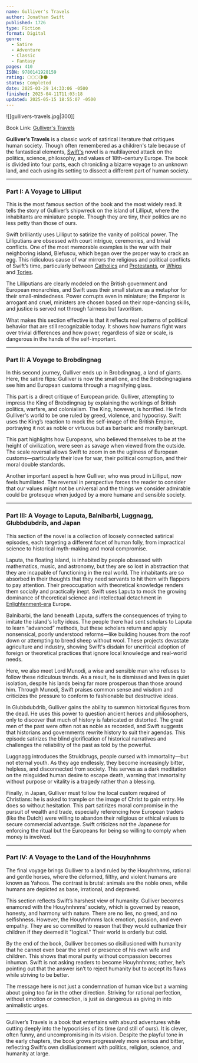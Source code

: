 ```yaml
---
name: Gulliver's Travels
author: Jonathan Swift
published: 1726
type: Fiction
format: Digital
genre:
  - Satire
  - Adventure
  - Classic
  - Fantasy
pages: 410
ISBN: 9780141928159
rating: 🌕🌕🌕🌗🌑
status: Completed
date: 2025-03-29 14:33:06 -0500
finished: 2025-04-11T11:03:18
updated: 2025-05-15 18:55:07 -0500
---
```


![[gullivers-travels.jpg|300]]

Book Link: [Gulliver's Travels](https://www.goodreads.com/book/show/7733.Gulliver_s_Travels)

**Gulliver’s Travels** is a classic work of satirical literature that critiques human society. Though often remembered as a children's tale because of the fantastical elements, [Swift's](https://en.wikipedia.org/wiki/Jonathan_Swift) novel is a multilayered attack on the politics, science, philosophy, and values of 18th-century Europe. The book is divided into four parts, each chronicling a bizarre voyage to an unknown land, and each using its setting to dissect a different part of human society.

---

### Part I: A Voyage to Lilliput

This is the most famous section of the book and the most widely read. It tells the story of Gulliver’s shipwreck on the island of Lilliput, where the inhabitants are miniature people. Though they are tiny, their politics are no less petty than those of ours.

Swift brilliantly uses Lilliput to satirize the vanity of political power. The Lilliputians are obsessed with court intrigue, ceremonies, and trivial conflicts. One of the most memorable examples is the war with their neighboring island, Blefuscu, which began over the proper way to crack an egg. This ridiculous cause of war mirrors the religious and political conflicts of Swift’s time, particularly between [Catholics](https://en.wikipedia.org/wiki/Catholic_Church) and [Protestants](https://en.wikipedia.org/wiki/Protestantism), or [Whigs](https://en.wikipedia.org/wiki/Whigs_(British_political_party)) and [Tories](https://en.wikipedia.org/wiki/Tories_(British_political_party)).

The Lilliputians are clearly modeled on the British government and European monarchies, and Swift uses their small stature as a metaphor for their small-mindedness. Power corrupts even in miniature; the Emperor is arrogant and cruel, ministers are chosen based on their rope-dancing skills, and justice is served not through fairness but favoritism.

What makes this section effective is that it reflects real patterns of political behavior that are still recognizable today. It shows how humans fight wars over trivial differences and how power, regardless of size or scale, is dangerous in the hands of the self-important.

---

### Part II: A Voyage to Brobdingnag

In this second journey, Gulliver ends up in Brobdingnag, a land of giants. Here, the satire flips: Gulliver is now the small one, and the Brobdingnagians see him and European customs through a magnifying glass.

This part is a direct critique of European pride. Gulliver, attempting to impress the King of Brobdingnag by explaining the workings of British politics, warfare, and colonialism. The King, however, is horrified. He finds Gulliver's world to be one ruled by greed, violence, and hypocrisy. Swift uses the King’s reaction to mock the self-image of the British Empire, portraying it not as noble or virtuous but as barbaric and morally bankrupt.

This part highlights how Europeans, who believed themselves to be at the height of civilization, were seen as savage when viewed from the outside. The scale reversal allows Swift to zoom in on the ugliness of European customs—particularly their love for war, their political corruption, and their moral double standards.

Another important aspect is how Gulliver, who was proud in Lilliput, now feels humiliated. The reversal in perspective forces the reader to consider that our values might not be universal and the things we consider admirable could be grotesque when judged by a more humane and sensible society.

---

### Part III: A Voyage to Laputa, Balnibarbi, Luggnagg, Glubbdubdrib, and Japan

This section of the novel is a collection of loosely connected satirical episodes, each targeting a different facet of human folly, from impractical science to historical myth-making and moral compromise.

Laputa, the floating island, is inhabited by people obsessed with mathematics, music, and astronomy, but they are so lost in abstraction that they are incapable of functioning in the real world. The inhabitants are so absorbed in their thoughts that they need servants to hit them with flappers to pay attention. Their preoccupation with theoretical knowledge renders them socially and practically inept. Swift uses Laputa to mock the growing dominance of theoretical science and intellectual detachment in [Enlightenment-era](https://en.wikipedia.org/wiki/Age_of_Enlightenment) Europe.

Balnibarbi, the land beneath Laputa, suffers the consequences of trying to imitate the island's lofty ideas. The people there had sent scholars to Laputa to learn “advanced” methods, but these scholars return and apply nonsensical, poorly understood reforms—like building houses from the roof down or attempting to breed sheep without wool. These projects devastate agriculture and industry, showing Swift's disdain for uncritical adoption of foreign or theoretical practices that ignore local knowledge and real-world needs.

Here, we also meet Lord Munodi, a wise and sensible man who refuses to follow these ridiculous trends. As a result, he is dismissed and lives in quiet isolation, despite his lands being far more prosperous than those around him. Through Munodi, Swift praises common sense and wisdom and criticizes the pressure to conform to fashionable but destructive ideas.

In Glubbdubdrib, Gulliver gains the ability to summon historical figures from the dead. He uses this power to question ancient heroes and philosophers, only to discover that much of history is fabricated or distorted. The great men of the past were often not as noble as recorded, and Swift suggests that historians and governments rewrite history to suit their agendas. This episode satirizes the blind glorification of historical narratives and challenges the reliability of the past as told by the powerful.

Luggnagg introduces the Struldbrugs, people cursed with immortality—but not eternal youth. As they age endlessly, they become increasingly bitter, helpless, and disconnected from society. This serves as a dark meditation on the misguided human desire to escape death, warning that immortality without purpose or vitality is a tragedy rather than a blessing.

Finally, in Japan, Gulliver must follow the local custom required of Christians: he is asked to trample on the image of Christ to gain entry. He does so without hesitation. This part satirizes moral compromise in the pursuit of wealth and trade, especially referencing how European traders (like the Dutch) were willing to abandon their religious or ethical values to secure commercial advantage. Swift criticizes not the Japanese for enforcing the ritual but the Europeans for being so willing to comply when money is involved.

---

### Part IV: A Voyage to the Land of the Houyhnhnms

The final voyage brings Gulliver to a land ruled by the Houyhnhnms, rational and gentle horses, where the deformed, filthy, and violent humans are known as Yahoos. The contrast is brutal: animals are the noble ones, while humans are depicted as base, irrational, and depraved.

This section reflects Swift’s harshest view of humanity. Gulliver becomes enamored with the Houyhnhnms’ society, which is governed by reason, honesty, and harmony with nature. There are no lies, no greed, and no selfishness. However, the Houyhnhnms lack emotion, passion, and even empathy. They are so committed to reason that they would euthanize their children if they deemed it "logical." Their world is orderly but cold.

By the end of the book, Gulliver becomes so disillusioned with humanity that he cannot even bear the smell or presence of his own wife and children. This shows that moral purity without compassion becomes inhuman. Swift is not asking readers to become Houyhnhnms; rather, he’s pointing out that the answer isn’t to reject humanity but to accept its flaws while striving to be better.

The message here is not just a condemnation of human vice but a warning about going too far in the other direction. Striving for rational perfection, without emotion or connection, is just as dangerous as giving in into animalistic urges.

---

Gulliver’s Travels is a book that entertains with absurd adventures while cutting deeply into the hypocrisies of its time (and still of ours). It is clever, often funny, and uncompromising in its vision. Despite the playful tone in the early chapters, the book grows progressively more serious and bitter, reflecting Swift’s own disillusionment with politics, religion, science, and humanity at large.
